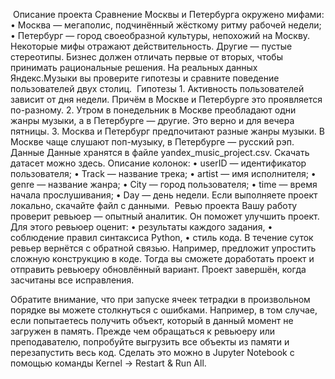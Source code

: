 ​ Описание проекта
Сравнение Москвы и Петербурга окружено мифами:
    • Москва — мегаполис, подчинённый жёсткому ритму рабочей недели;
    • Петербург — город своеобразной культуры, непохожий на Москву.
Некоторые мифы отражают действительность. Другие — пустые стереотипы. Бизнес должен отличать первые от вторых, чтобы принимать рациональные решения. На реальных данных Яндекс.Музыки вы проверите гипотезы и сравните поведение пользователей двух столиц.
​ Гипотезы
    1. Активность пользователей зависит от дня недели. Причём в Москве и Петербурге это проявляется по-разному.
    2. Утром в понедельник в Москве преобладают одни жанры музыки, а в Петербурге — другие. Это верно и для вечера пятницы.
    3. Москва и Петербург предпочитают разные жанры музыки. В Москве чаще слушают поп-музыку, в Петербурге — русский рэп.
​ Данные
Данные хранятся в файле yandex_music_project.csv. Скачать датасет можно здесь.
Описание колонок:
    • userID — идентификатор пользователя;
    • Track — название трека;
    • artist — имя исполнителя;
    • genre — название жанра;
    • City — город пользователя;
    • time — время начала прослушивания;
    • Day — день недели.
Если выполняете проект локально, скачайте файл с данными.
​ Ревью проекта
Вашу работу проверит ревьюер — опытный аналитик. Он поможет улучшить проект.
Для этого ревьюер оценит:
    • результаты каждого задания,
    • соблюдение правил синтаксиса Python,
    • стиль кода.
В течение суток ревьер вернётся с обратной связью. Например, предложит упростить сложную конструкцию в коде. Тогда вы сможете доработать проект и отправить ревьюеру обновлённый вариант.
Проект завершён, когда засчитаны все исправления.


Обратите внимание, что при запуске ячеек тетрадки в произвольном порядке вы можете столкнуться с ошибками. Например, в том случае, если попытаетесь получить объект, который в данный момент не загружен в память. Прежде чем обращаться к ревьюеру или преподавателю, попробуйте выгрузить все объекты из памяти и перезапустить весь код. Сделать это можно в Jupyter Notebook с помощью команды Kernel → Restart & Run All.
